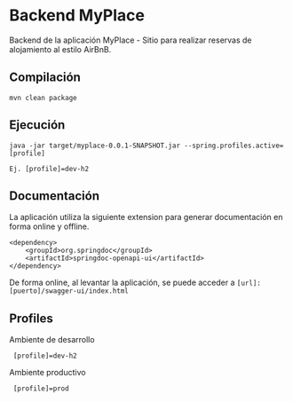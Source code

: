 # Backend MyPlace

Backend de la aplicación MyPlace - Sitio para realizar reservas de alojamiento al estilo AirBnB.

## Compilación

```
mvn clean package
```

## Ejecución

```
java -jar target/myplace-0.0.1-SNAPSHOT.jar --spring.profiles.active=[profile]

Ej. [profile]=dev-h2
```

## Documentación
La aplicación utiliza la siguiente extension para generar documentación en forma online y offline.

```
<dependency>
    <groupId>org.springdoc</groupId>
    <artifactId>springdoc-openapi-ui</artifactId>
</dependency>
```

De forma online, al levantar la aplicación, se puede acceder a `[url]:[puerto]/swagger-ui/index.html`

## Profiles

Ambiente de desarrollo
```
 [profile]=dev-h2
```

Ambiente productivo
```
 [profile]=prod
```
